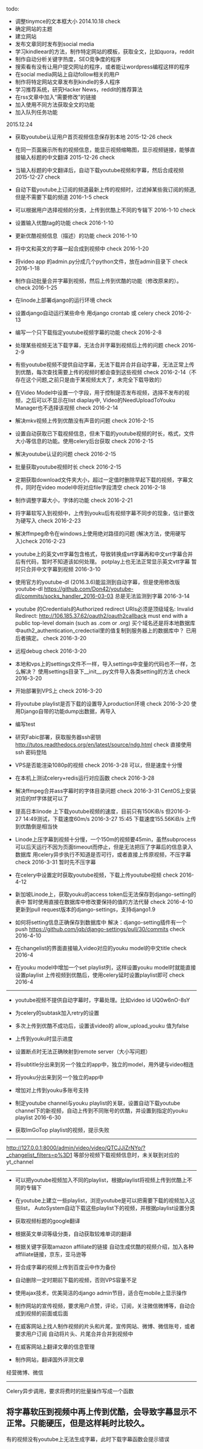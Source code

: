 todo:
* 调整tinymce的文本框大小 2014.10.18 check
* 确定网站的主题
* 建立网站
* 发布文章同时发布到social media
* 学习kindleear的方法，制作特定网站的模板，获取全文，比如quora，reddit
* 制作自动分析关键字热度，SEO竞争度的程序
* 搜索看有没有让用户提交网址的程序，或者能让wordpress编程这样的程序
* 在social media网站上自动follow相关的用户
* 制作将特定网站文章发布到kindle的多人程序
* 学习推荐系统，研究Hacker News，reddit的推荐算法
* 在rss文章中加入“需要修改”的链接
* 加入使用不同方法获取全文的功能
* 加入队列任务功能

2015.12.24
* 获取youtube认证用户首页视频信息保存到本地 2015-12-26 check

* 在同一页面展示所有的视频信息，能显示视频缩略图，显示视频链接，能够直接输入标题的中文翻译 2015-12-26 check

* 当输入标题的中文翻译后，自动下载youtube视频和字幕，然后合成视频 2015-12-27 check

* 自动下载youtube上订阅的频道最新上传的视频时，过滤掉某些我订阅的频道,但是不需要下载的频道  2016-1-5 check

* 可以根据用户选择视频的分类，上传到优酷上不同的专辑下 2016-1-10 check

* 设置输入优酷tag的功能 check 2016-1-10

* 更新优酷视频信息（描述）的功能 check 2016-1-10

* 将中文和英文的字幕一起合成到视频中 check 2016-1-20

* 将video app 的admin.py分成几个python文件，放在admin目录下 check 2016-1-18

* 制作自动批量合并字幕到视频，然后上传到优酷的功能（修改原来的）。 check 2016-1-25

* 在linode上部署django的运行环境 check

* 设置django自动运行某些命令 用django crontab 或 celery check 2016-2-13

* 编写一个只下载指定youtube视频字幕的功能 check 2016-2-8

* 处理某些视频无法下载字幕，无法合并字幕到视频后上传的问题 check 2016-2-9

* 有些youtube视频不提供自动字幕，无法下载并合并自动字幕，无法正常上传到优酷，每次查找需要上传的视频时都会查到这些视频
check 2016-2-14（不存在这个问题,之前只是由于某视频太大了，未完全下载导致的）

* 在Video Model中设置一个字段，用于控制是否发布视频，选择不发布的视频，之后可以不显示在list diaplay中,
Video的NeedUploadToYouku Manager也不选择该视频 check 2016-2-14

* 解决mkv视频上传到优酷没有声音的问题 check 2016-2-15

* 设置自动获取已下载视频信息，但未下载的youtube视频的时长，格式，文件大小等信息的功能。使用celery后台获取 check 2016-2-15

* 解决youtube认证的问题 check 2016-2-15

* 批量获取youtube视频时长 check 2016-2-15

* 定期获取download文件夹大小，超过一定值时删除早起下载的视频，字幕文件，同时在video model中将对应file字段清空
check 2016-2-18

* 制作调整字幕大小，字体的功能 check 2016-2-21

* 将字幕软写入到视频中，上传到youku后有视频字幕不同步的现象，估计要改为硬写入 check 2016-2-23

* 解决ffmpeg命令在windows上使用绝对路径的问题 (解决方法，使用硬写入)check 2016-2-23

* youtube上的英文vtt字幕包含格式，导致转换成srt字幕再和中文srt字幕合并后有代码，暂时不知道该如何处理。
potplay上也无法正常显示英文vtt字幕
暂时只合并中文字幕到视频
2016-3-10

* 使用官方的youtube-dl (2016.3.6)能监测到自动字幕，但是使用修改版youtube-dl
https://github.com/Don42/youtube-dl/commits/socks_handler_2016-03-03
总是无法监测到字幕
2016-3-14

* youtube 的Credentials的Authorized redirect URIs必须是顶级域名:
Invalid Redirect: http://106.185.37.62/oauth2/oauth2callback must end with a public top-level domain (such as .com or .org)
买个域名还是将本地数据库中auth2_authentication_credectial里的值复制到服务器上的数据库中？
已用后者搞定。
check 2016-3-20

* 远程debug
check 2016-3-20

* 本地和vps上的settings文件不一样，导入settings中变量的代码也不一样，怎么解决？
使用settings目录下__init__.py文件导入各类setting的方法
check 2016-3-20

* 开始部署到VPS上
check 2016-3-20

* 将youtube playlist是否下载的设置导入production环境
check 2016-3-20 使用Django自带的功能dump出数据，再导入

* 编写test

* 研究Fabic部署，获取服务器ssh密钥
http://tutos.readthedocs.org/en/latest/source/ndg.html
check 直接使用ssh 密码登陆

* VPS是否能渲染1080p的视频
check 2016-3-28 可以，但是速度十分慢

* 在本机上测试celery+redis运行对应函数
check 2016-3-28

* 解决ffmpeg合并ass字幕时的字体目录问题
check 2016-3-31 CentOS上安装对应的ttf字体就可以了

* 提高日本linode 上下载youtube视频的速度，目前只有150KiB/s
但2016-3-27 14:49测试，下载速度60m/s
2016-3-27 15:45 下载速度155.56KiB/s
上传到优酷倒是相当快


* Linode上压字幕到视频十分慢，一个150m的视频要45min，虽然subprocess可以后天运行不因为页面timeout而停止，但是无法把压了字幕后的信息录入数据库
用celery异步执行不知道是否可行，或者直接上传原视频，不压字幕
check 2016-3-31 暂时先不压字幕

* 在celery中设置定时获取youtube视频，下载上传youtube视频
check 2016-4-12

* 新加坡Linode上，获取youku的access token后无法保存到django-setting的表中
暂时使用直接在数据库中修改要保持的值的方法代替
check 2016-4-10 更新到pull request版本的django-settings，支持django1.9

* 如何将setting信息正确保存到数据库中
解决：django-setting插件有一个push
https://github.com/jqb/django-settings/pull/30/commits
check 2016-4-10

* 在changelist的界面直接输入video对应的youku model的中文title
check 2016-4


* 在youku model中增加一个set playlist列，这样设置youku model时就能直接设置playlist
上传视频到优酷后，使用celery延时设置playlist即可
check 2016-4

---

* youtube视频不提供自动字幕时，字幕处理。比如video id UQ0w6nO-8sY

* 为celery的subtask加入retry的设置

* 多次上传到优酷不成功后，设置该video的 allow_upload_youku 值为false

* 上传到youku时显示进度

* 设置断点时无法正确映射到remote server（大小写问题）

* 将subtitle分出来到另一个独立的app中，独立的model，用外键与video相连

* 将youku分出来到另一个独立的app中

* 增加对上传到youku多账号支持

* 制定youtube channel与youku playlist的关联，设置自动下载youtube channel下的新视频，自动上传到不同账号的优酷，并设置到指定的youku playlist
2016-6-30

* 获取ImGoTop playlist的视频，提示失败

---

http://127.0.0.1:8000/admin/video/video/QTCJJiZrNYo/?_changelist_filters=p%3D1
等部分视频下载视频信息时，未关联到对应的yt_channel

---

* 可以把youtube视频加入不同的playlist，根据playlist将视频上传到优酷上不同的专辑下

* 在youtube上建立一些playlist，浏览youtube是可以把需要下载的视频加入这些list，
AutoSystem自动下载这些playlist下的视频，并根据playlist设置分类

* 获取视频标题的google翻译

* 根据英文单词等级分类，自动获取较难单词的翻译

* 根据关键字获取amazon affiliate的链接
自动生成优酷的视频介绍，加入各种affiliate链接，京东，亚马逊等

* 将合成字幕的视频上传到百度云中作为备份

* 自动删除一定时期前下载的视频，否则VPS容量不足

* 使用ajax技术，优美简洁的django admin节目，适合在mobile上显示操作

* 制作网站的宣传视频，要求用户点赞，评论，订阅，关注微信微博等，自动合成到视频的前面或后面

* 在威客网站上找人制作视频的片头和片尾，宣传网站、微博、微信账号，或者要求用户订阅
自动将片头、片尾合并合并到视频中

* 在威客网站上翻译文章的信息管理

* 制作网站，翻译国外评测文章

经营微博、微信

---
Celery异步调用，要求将费时的批量操作写成一个函数

将字幕软压到视频中再上传到优酷，会导致字幕显示不正常。只能硬压，但是这样耗时比较久。
---
有的视频没有youtube上无法生成字幕，此时下载字幕函数会提示错误



